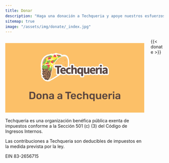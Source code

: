 ```yaml
---
title: Donar
description: "Haga una donación a Techqueria y apoye nuestros esfuerzos para elevar Latinx en Tech."
sitemap: true
image: "/assets/img/donate/_index.jpg"
---
```


<div class="columns">
  <div class="column is-half">
    <p><img src="/assets/img/donate/donate.es.jpg" alt="Dona a Techqueria"></p>
    <p>Techqueria es una organización benéfica pública exenta de impuestos conforme a la Sección 501 (c) (3) del Código de Ingresos Internos.</p>
    <p>Las contribuciones a Techqueria son deducibles de impuestos en la medida prevista por la ley.</p>
    <p>EIN 83-2656715</p>
  </div>
  <div class="column is-half">
    {{< donate >}}
  </div>
</div>
